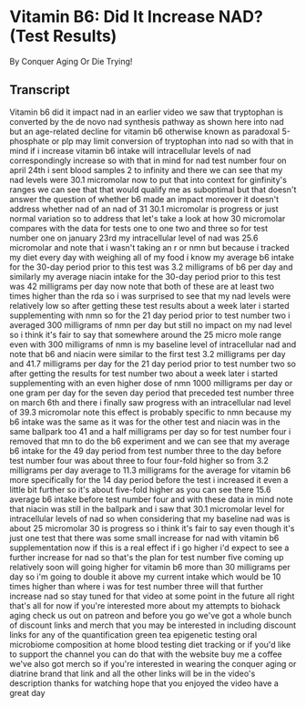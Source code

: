 # Vitamin B6: Did It Increase NAD? (Test Results)

By Conquer Aging Or Die Trying! 


## Transcript

Vitamin b6 did it impact nad in an earlier video we saw that tryptophan is converted by the de novo nad synthesis pathway as shown here into nad but an age-related decline for vitamin b6 otherwise known as paradoxal 5-phosphate or plp may limit conversion of tryptophan into nad so with that in mind if i increase vitamin b6 intake will intracellular levels of nad correspondingly increase so with that in mind for nad test number four on april 24th i sent blood samples 2 to infinity and there we can see that my nad levels were 30.1 micromolar now to put that into context for ginfinity's ranges we can see that that would qualify me as suboptimal but that doesn't answer the question of whether b6 made an impact moreover it doesn't address whether nad of an nad of 31 30.1 micromolar is progress or just normal variation so to address that let's take a look at how 30 micromolar compares with the data for tests one to one two and three so for test number one on january 23rd my intracellular level of nad was 25.6 micromolar and note that i wasn't taking an r or nmn but because i tracked my diet every day with weighing all of my food i know my average b6 intake for the 30-day period prior to this test was 3.2 milligrams of b6 per day and similarly my average niacin intake for the 30-day period prior to this test was 42 milligrams per day now note that both of these are at least two times higher than the rda so i was surprised to see that my nad levels were relatively low so after getting these test results about a week later i started supplementing with nmn so for the 21 day period prior to test number two i averaged 300 milligrams of nmn per day but still no impact on my nad level so i think it's fair to say that somewhere around the 25 micro mole range even with 300 milligrams of nmn is my baseline level of intracellular nad and note that b6 and niacin were similar to the first test 3.2 milligrams per day and 41.7 milligrams per day for the 21 day period prior to test number two so after getting the results for test number two about a week later i started supplementing with an even higher dose of nmn 1000 milligrams per day or one gram per day for the seven day period that preceded test number three on march 6th and there i finally saw progress with an intracellular nad level of 39.3 micromolar note this effect is probably specific to nmn because my b6 intake was the same as it was for the other test and niacin was in the same ballpark too 41 and a half milligrams per day so for test number four i removed that mn to do the b6 experiment and we can see that my average b6 intake for the 49 day period from test number three to the day before test number four was about three to four four-fold higher so from 3.2 milligrams per day average to 11.3 milligrams for the average for vitamin b6 more specifically for the 14 day period before the test i increased it even a little bit further so it's about five-fold higher as you can see there 15.6 average b6 intake before test number four and with these data in mind note that niacin was still in the ballpark and i saw that 30.1 micromolar level for intracellular levels of nad so when considering that my baseline nad was is about 25 micromolar 30 is progress so i think it's fair to say even though it's just one test that there was some small increase for nad with vitamin b6 supplementation now if this is a real effect if i go higher i'd expect to see a further increase for nad so that's the plan for test number five coming up relatively soon will going higher for vitamin b6 more than 30 milligrams per day so i'm going to double it above my current intake which would be 10 times higher than where i was for test number three will that further increase nad so stay tuned for that video at some point in the future all right that's all for now if you're interested more about my attempts to biohack aging check us out on patreon and before you go we've got a whole bunch of discount links and merch that you may be interested in including discount links for any of the quantification green tea epigenetic testing oral microbiome composition at home blood testing diet tracking or if you'd like to support the channel you can do that with the website buy me a coffee we've also got merch so if you're interested in wearing the conquer aging or diatrine brand that link and all the other links will be in the video's description thanks for watching hope that you enjoyed the video have a great day
